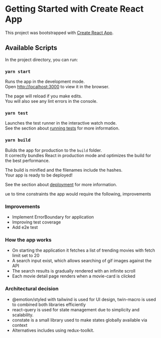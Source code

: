 # Getting Started with Create React App

This project was bootstrapped with [Create React App](https://github.com/facebook/create-react-app).

## Available Scripts

In the project directory, you can run:

### `yarn start`

Runs the app in the development mode.\
Open [http://localhost:3000](http://localhost:3000) to view it in the browser.

The page will reload if you make edits.\
You will also see any lint errors in the console.

### `yarn test`

Launches the test runner in the interactive watch mode.\
See the section about [running tests](https://facebook.github.io/create-react-app/docs/running-tests) for more information.

### `yarn build`

Builds the app for production to the `build` folder.\
It correctly bundles React in production mode and optimizes the build for the best performance.

The build is minified and the filenames include the hashes.\
Your app is ready to be deployed!

See the section about [deployment](https://facebook.github.io/create-react-app/docs/deployment) for more information.

ue to time constraints the app would require the following, improvements

### Improvements
* Implement ErrorBoundary for application
* Improving test coverage
* Add e2e test

### How the app works
* On starting the application it fetches a list of trending movies with fetch limit set to 20
* A search input exist, which allows searching of gif images against the API
* The search results is gradually rendered with an infinite scroll
* Each movie detail page renders when a movie-card is clicked

### Architectural decision
* @emotion/styled with tailwind is used for UI design, twin-macro is used to combined both libraries efficiently
* react-query is used for state management due to simplicity and scalability.
* constate is a small library used to make states globally available via context
* Alternatives includes using redux-toolkit.
